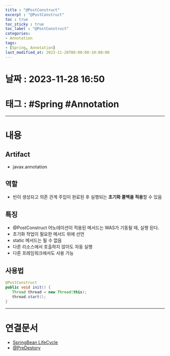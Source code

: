 ```yaml
---
title : "@PostConstruct"
excerpt : "@PostConstruct"
toc : true
toc_sticky : true
toc_label : "@PostConstruct"
categories:
- Annotation
tags:
- [Spring, Annotation]
last_modified_at: 2023-11-28T08:00:00-10:00:00
---
```


# 날짜 : 2023-11-28 16:50

# 태그 : #Spring #Annotation
---

# 내용

## Artifact
- javax.annotation

## 역할
- 빈이 생성되고 의존 관계 주입이 완료된 후 실행되는 **초기화 콜백을 적용**할 수 있음

## 특징
- @PostConstruct 어노테이션이 적용된 메서드는 WAS가 기동될 때, 실행 된다.
- 초기화 작업이 필요한 메서드 위에 선언
- static 메서드는 될 수 없음
- 다른 리소스에서 호출하지 않아도 자동 실행
- 다른 프레임워크에서도 사용 가능

## 사용법

``` java
@PostConstruct  
public void init() {  
   Thread thread = new Thread(this);  
   thread.start();  
}
```

---

# 연결문서
- [SpringBean LifeCycle](../../spring/spring-SpringBean-LifeCycle)
- [@PreDestory](../../annotation/annotation-@PreDestory)